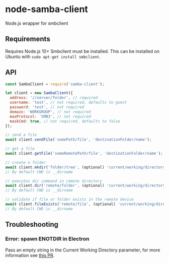 # node-samba-client

Node.js wrapper for smbclient

## Requirements

Requires Node.js 10+
Smbclient must be installed. This can be installed on Ubuntu with `sudo apt-get install smbclient`.

## API

```javascript
const SambaClient = require('samba-client');

let client = new SambaClient({
  address: '//server/folder', // required
  username: 'test', // not required, defaults to guest
  password: 'test', // not required
  domain: 'WORKGROUP', // not required
  maxProtocol: 'SMB3', // not required
  maskCmd: true, // not required, defaults to false
});

// send a file
await client.sendFile('somePath/file', 'destinationFolder/name');

// get a file
await client.getFile('someRemotePath/file', 'destinationFolder/name');

// create a folder
await client.mkdir('folder/tree', (optional) 'current/working/directory');
// By default CWD is __dirname

// executes dir command in remote directory
await client.dir('remote/folder', (optional) 'current/working/directory');
// By default CWD is __dirname

// validate if file or folder exists in the remote device
await client.fileExists('remote/file', (optional) 'current/working/directory');
// By default CWD is __dirname
```

## Troubleshooting

### Error: spawn ENOTDIR in Electron

Pass an empty string in the Current Working Directory parameter, for more information see [this PR](https://github.com/eflexsystems/node-samba-client/pull/20).
